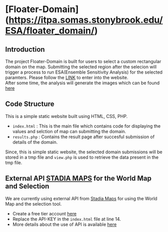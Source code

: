# [Floater-Domain] (https://itpa.somas.stonybrook.edu/ESA/floater_domain/)

## Introduction
The project Floater-Domain is built for users to select a custom rectangular domain on the map. Submitting the selected region after the selecion will trigger a process to run ESA(Ensemble Sensitivity Analysis) for the selected paramters. Please follow the [LINK](https://itpa.somas.stonybrook.edu/ESA/floater_domain/) to enter into the website.
<br>
After some time, the analysis will generate the images which can be found [here](https://www.wpc.ncep.noaa.gov/wpc_ensemble_clusters/esa/view_esa.php?cycle=2025051900&day=day_1&domain=domain1&ens=all_ensembles&field=standard_sens_of_24hr_avged_mslp_pc2&rfunc=qpf_pc1&sensvar=500hgt)

## Code Structure
This is a simple static website built using HTML, CSS, PHP.
- `index.html`  : This is the main file which contains code for displaying the values and selction of map can submitting the domain.
- `results.php` : Contains the result page after succesful submission of details of the domain.

Since, this is simple static website, the selected domain submissions will be stored in a tmp file and `view.php` is used to retrieve the data present in the tmp file. 

## External API [STADIA MAPS](https://stadiamaps.com) for the World Map and Selection
We are currently using external API from [Stadia Maps](https://stadiamaps.com) for using the World Map and the selection tool. <br>
- Create a free tier account [here](https://client.stadiamaps.com/account/)
- Replace the API-KEY in the `index.html` file at line 14.
- More details about the use of API is available [here](https://docs.stadiamaps.com/static-maps/)
